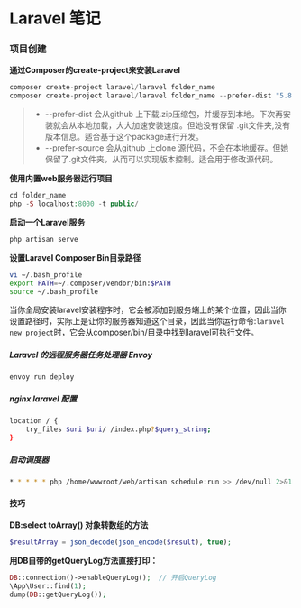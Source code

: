 # Laravel 笔记

### 项目创建
**通过Composer的create-project来安装Laravel**
```php
composer create-project laravel/laravel folder_name
composer create-project laravel/laravel folder_name --prefer-dist "5.8.*"
```
> - --prefer-dist 会从github 上下载.zip压缩包，并缓存到本地。下次再安装就会从本地加载，大大加速安装速度。但她没有保留 .git文件夹,没有版本信息。适合基于这个package进行开发。
> - --prefer-source 会从github 上clone 源代码，不会在本地缓存。但她保留了.git文件夹，从而可以实现版本控制。适合用于修改源代码。

**使用内置web服务器运行项目**
```php
cd folder_name
php -S localhost:8000 -t public/
```

**启动一个Laravel服务**
```sh
php artisan serve
```

**设置Laravel Composer Bin目录路径**

```sh
vi ~/.bash_profile
export PATH=~/.composer/vendor/bin:$PATH
source ~/.bash_profile
```
当你全局安装laravel安装程序时，它会被添加到服务端上的某个位置，因此当你设置路径时，实际上是让你的服务器知道这个目录，因此当你运行命令:`laravel new project`时，它会从composer/bin/目录中找到laravel可执行文件。

##### Laravel 的远程服务器任务处理器 Envoy
```sh
envoy run deploy
```

##### nginx laravel 配置
```sh
location / {
    try_files $uri $uri/ /index.php?$query_string;
}
```

##### 启动调度器

```sh
* * * * * php /home/wwwroot/web/artisan schedule:run >> /dev/null 2>&1
```

#### 技巧

**DB:select toArray() 对象转数组的方法**

```php
$resultArray = json_decode(json_encode($result), true);
```

**用DB自带的getQueryLog方法直接打印：**
```php
DB::connection()->enableQueryLog();  // 开启QueryLog
\App\User::find(1);
dump(DB::getQueryLog());
```
